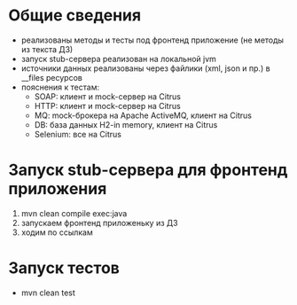 # Общие сведения
- реализованы методы и тесты под фронтенд приложение (не методы из текста ДЗ)
- запуск stub-сервера реализован на локальной jvm
- источники данных реализованы через файлики (xml, json и пр.) в __files ресурсов
- пояснения к тестам:
    - SOAP: клиент и mock-сервер на Citrus
    - HTTP: клиент и mock-сервер на Citrus
    - MQ: mock-брокера на Apache ActiveMQ, клиент на Citrus
    - DB: база данных H2-in memory, клиент на Citrus
    - Selenium: все на Citrus
# Запуск stub-сервера для фронтенд приложения
1. mvn clean compile exec:java
2. запускаем фронтенд приложеньку из ДЗ
3. ходим по ссылкам
# Запуск тестов
- mvn clean test
